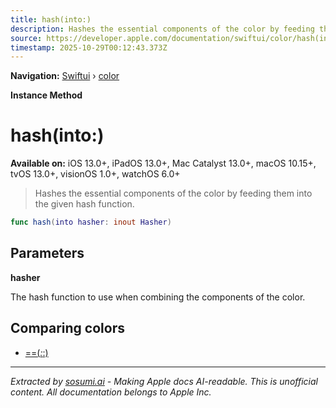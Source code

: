 ```yaml
---
title: hash(into:)
description: Hashes the essential components of the color by feeding them into the given hash function.
source: https://developer.apple.com/documentation/swiftui/color/hash(into:)
timestamp: 2025-10-29T00:12:43.373Z
---
```


**Navigation:** [Swiftui](/documentation/swiftui) › [color](/documentation/swiftui/color)

**Instance Method**

# hash(into:)

**Available on:** iOS 13.0+, iPadOS 13.0+, Mac Catalyst 13.0+, macOS 10.15+, tvOS 13.0+, visionOS 1.0+, watchOS 6.0+

> Hashes the essential components of the color by feeding them into the given hash function.

```swift
func hash(into hasher: inout Hasher)
```

## Parameters

**hasher**

The hash function to use when combining the components of the color.



## Comparing colors

- [==(_:_:)](/documentation/swiftui/color/==(_:_:))

---

*Extracted by [sosumi.ai](https://sosumi.ai) - Making Apple docs AI-readable.*
*This is unofficial content. All documentation belongs to Apple Inc.*
